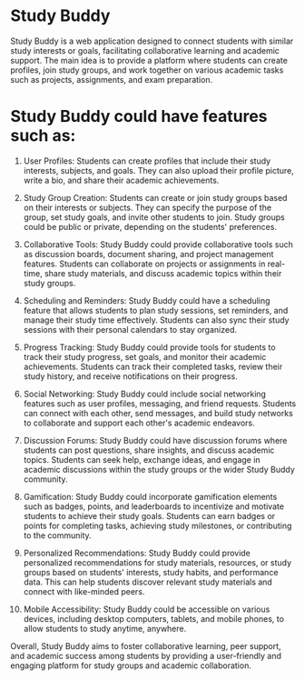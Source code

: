 # Study Buddy
Study Buddy is a web application designed to connect students with similar study interests or goals, facilitating collaborative learning and academic support. The main idea is to provide a platform where students can create profiles, join study groups, and work together on various academic tasks such as projects, assignments, and exam preparation.

# Study Buddy could have features such as:

1. User Profiles: Students can create profiles that include their study interests, subjects, and goals. They can also upload their profile picture, write a bio, and share their academic achievements.

2. Study Group Creation: Students can create or join study groups based on their interests or subjects. They can specify the purpose of the group, set study goals, and invite other students to join. Study groups could be public or private, depending on the students' preferences.

3. Collaborative Tools: Study Buddy could provide collaborative tools such as discussion boards, document sharing, and project management features. Students can collaborate on projects or assignments in real-time, share study materials, and discuss academic topics within their study groups.

4. Scheduling and Reminders: Study Buddy could have a scheduling feature that allows students to plan study sessions, set reminders, and manage their study time effectively. Students can also sync their study sessions with their personal calendars to stay organized.

5. Progress Tracking: Study Buddy could provide tools for students to track their study progress, set goals, and monitor their academic achievements. Students can track their completed tasks, review their study history, and receive notifications on their progress.

6. Social Networking: Study Buddy could include social networking features such as user profiles, messaging, and friend requests. Students can connect with each other, send messages, and build study networks to collaborate and support each other's academic endeavors.

7. Discussion Forums: Study Buddy could have discussion forums where students can post questions, share insights, and discuss academic topics. Students can seek help, exchange ideas, and engage in academic discussions within the study groups or the wider Study Buddy community.

8. Gamification: Study Buddy could incorporate gamification elements such as badges, points, and leaderboards to incentivize and motivate students to achieve their study goals. Students can earn badges or points for completing tasks, achieving study milestones, or contributing to the community.

9. Personalized Recommendations: Study Buddy could provide personalized recommendations for study materials, resources, or study groups based on students' interests, study habits, and performance data. This can help students discover relevant study materials and connect with like-minded peers.

10. Mobile Accessibility: Study Buddy could be accessible on various devices, including desktop computers, tablets, and mobile phones, to allow students to study anytime, anywhere.

Overall, Study Buddy aims to foster collaborative learning, peer support, and academic success among students by providing a user-friendly and engaging platform for study groups and academic collaboration.
